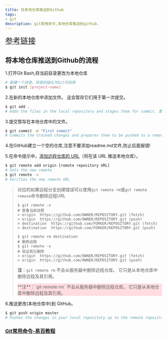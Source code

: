 ```yaml
---
title: 将本地仓库推送到Github
tags:
- git
description: git常用命令,本地仓库推送到github.
---
```


<!-- more -->

[<span style="font-size:1.75em">参考链接</span>](https://help.github.com/cn/github/administering-a-repository/setting-repository-visibility)

## 将本地仓库推送到Github的流程

1.打开Git Bash,将当前目录更改为本地仓库

```bash
# 新建一个目录，将其初始化为Git代码库
$ git init [project-name]
```

2.在新的本地仓库中添加文件。 这会暂存它们用于第一次提交。 

```bash
$ git add .
# Adds the files in the local repository and stages them for commit. 要取消暂存文件，请使用 'git reset HEAD YOUR-FILE'。
```

3.提交暂存在本地仓库中的文件。 

```bash
$ git commit -m "First commit"
# Commits the tracked changes and prepares them to be pushed to a remote repository. 要删除此提交并修改文件，请使用 'git reset --soft HEAD~1' 并再次提交和添加文件。
```

4.在GitHub建立一个空的仓库,注意不要添加readme.md文件,防止后面报错!

5.在命令提示中，[添加远程仓库的 URL](https://help.github.com/cn/articles/adding-a-remote)（将在该 URL 推送本地仓库）。 

```bash
$ git remote add origin [remote repository URL]
# Sets the new remote
$ git remote -v
# Verifies the new remote URL
```

>  对应的如果远程分支创建错误可以使用`git remote rm`或`git remote remove`命令删除远程URL
>
> ```git
> $ git remote -v
> # 查看当前远程
> > origin  https://github.com/OWNER/REPOSITORY.git (fetch)
> > origin  https://github.com/OWNER/REPOSITORY.git (push)
> > destination  https://github.com/FORKER/REPOSITORY.git (fetch)
> > destination  https://github.com/FORKER/REPOSITORY.git (push)
> 
> $ git remote rm destination
> # 删除远程
> $ git remote -v
> # 验证其已删除
> > origin  https://github.com/OWNER/REPOSITORY.git (fetch)
> > origin  https://github.com/OWNER/REPOSITORY.git (push)
> ```
>
>  **注**：`git remote rm` 不会从服务器中删除远程仓库。 它只是从本地仓库中删除远程及其引用。 
>
> <div style="background-color:#ffdce0">**注**：`git remote rm` 不会从服务器中删除远程仓库。 它只是从本地仓库中删除远程及其引用。</div>

6.推送更改(本地仓库中)到 GitHub。 

```bash
$ git push origin master
# Pushes the changes in your local repository up to the remote repository you specified as the origin
```

### [Git常用命令-易百教程](https://www.yiibai.com/git/git_add.html)